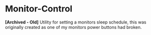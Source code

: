 # Monitor-Control
**[Archived - Old]** Utility for setting a monitors sleep schedule, this was originally created as one of my monitors power buttons had broken.
